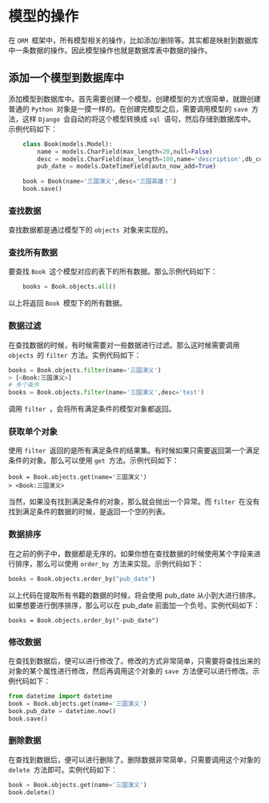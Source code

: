 # 模型的操作

在 `ORM `框架中，所有模型相关的操作，比如添加/删除等。其实都是映射到数据库中一条数据的操作。因此模型操作也就是数据库表中数据的操作。

## 添加一个模型到数据库中

添加模型到数据库中。首先需要创建一个模型。创建模型的方式很简单，就跟创建普通的 `Python `对象是一摸一样的。在创建完模型之后，需要调用模型的 `save `方法，这样 `Django `会自动的将这个模型转换成 `sql `语句，然后存储到数据库中。示例代码如下：
```python
    class Book(models.Model):
        name = models.CharField(max_length=20,null=False)
        desc = models.CharField(max_length=100,name='description',db_column="description1")
        pub_date = models.DateTimeField(auto_now_add=True)
        
    book = Book(name='三国演义',desc='三国英雄！')
    book.save()
```

### 查找数据

查找数据都是通过模型下的 `objects `对象来实现的。

### 查找所有数据

要查找 `Book `这个模型对应的表下的所有数据。那么示例代码如下：
```python
    books = Book.objects.all()
```
以上将返回 `Book `模型下的所有数据。

### 数据过滤

在查找数据的时候，有时候需要对一些数据进行过滤。那么这时候需要调用 `objects `的 `filter `方法。实例代码如下：
```python
books = Book.objects.filter(name='三国演义')
> [<Book:三国演义>]
# 多个条件
books = Book.objects.filter(name='三国演义',desc='test')
```
调用 `filter `，会将所有满足条件的模型对象都返回。

### 获取单个对象

使用 `filter `返回的是所有满足条件的结果集。有时候如果只需要返回第一个满足条件的对象。那么可以使用 `get `方法。示例代码如下：
```
book = Book.objects.get(name='三国演义')
> <Book:三国演义>
```
当然，如果没有找到满足条件的对象，那么就会抛出一个异常。而 `filter `在没有找到满足条件的数据的时候，是返回一个空的列表。

### 数据排序

在之前的例子中，数据都是无序的。如果你想在查找数据的时候使用某个字段来进行排序，那么可以使用 `order_by `方法来实现。示例代码如下：
```python
books = Book.objects.order_by("pub_date")
```
以上代码在提取所有书籍的数据的时候，将会使用 pub_date 从小到大进行排序。如果想要进行倒序排序，那么可以在 pub_date 前面加一个负号。实例代码如下：
```
books = Book.objects.order_by("-pub_date")
```

### 修改数据

在查找到数据后，便可以进行修改了。修改的方式非常简单，只需要将查找出来的对象的某个属性进行修改，然后再调用这个对象的 `save `方法便可以进行修改。示例代码如下：
```python
from datetime import datetime
book = Book.objects.get(name='三国演义')
book.pub_date = datetime.now()
book.save()
```

### 删除数据

在查找到数据后，便可以进行删除了。删除数据非常简单，只需要调用这个对象的 `delete `方法即可。实例代码如下：
```python
book = Book.objects.get(name='三国演义')
book.delete()
```